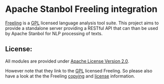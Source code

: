 Apache Stanbol Freeling integration
================

[Freeling](http://nlp.lsi.upc.edu/freeling/) is a [GPL](http://www.fsf.org/licenses/gpl.html) licensed language analysis tool suite. This project aims to provide a standalone server providing a RESTful API that can than be used by Apache Stanbol for NLP processing of texts.


License:
-------

All modules are provided under [Apache License Version 2.0](LICENSE). 

However note that they link to the [GPL](http://www.fsf.org/licenses/gpl.html) licensed Freeling. So please also have a look at the the Freeling [copying](http://devel.cpl.upc.edu/freeling/svn/trunk/COPYING) and [license](http://devel.cpl.upc.edu/freeling/svn/trunk/LICENSES) information. 